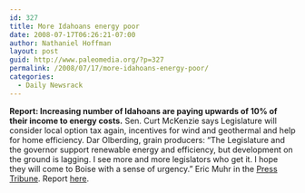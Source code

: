 ```yaml
---
id: 327
title: More Idahoans energy poor
date: 2008-07-17T06:26:21-07:00
author: Nathaniel Hoffman
layout: post
guid: http://www.paleomedia.org/?p=327
permalink: /2008/07/17/more-idahoans-energy-poor/
categories:
  - Daily Newsrack
---
```

**Report: Increasing number of Idahoans are paying upwards of 10% of their income to energy costs.** Sen. Curt McKenzie says Legislature will consider local option tax again, incentives for wind and geothermal and help for home efficiency. Dar Olberding, grain producers: “The Legislature and the governor support renewable energy and efficiency, but development on the ground is lagging. I see more and more legislators who get it. I hope they will come to Boise with a sense of urgency.” Eric Muhr in the [Press Tribune](http://www.idahopress.com/news/?id=11727). Report [here](http://www.harvestcleanenergy.org/IdahoEnergy/).